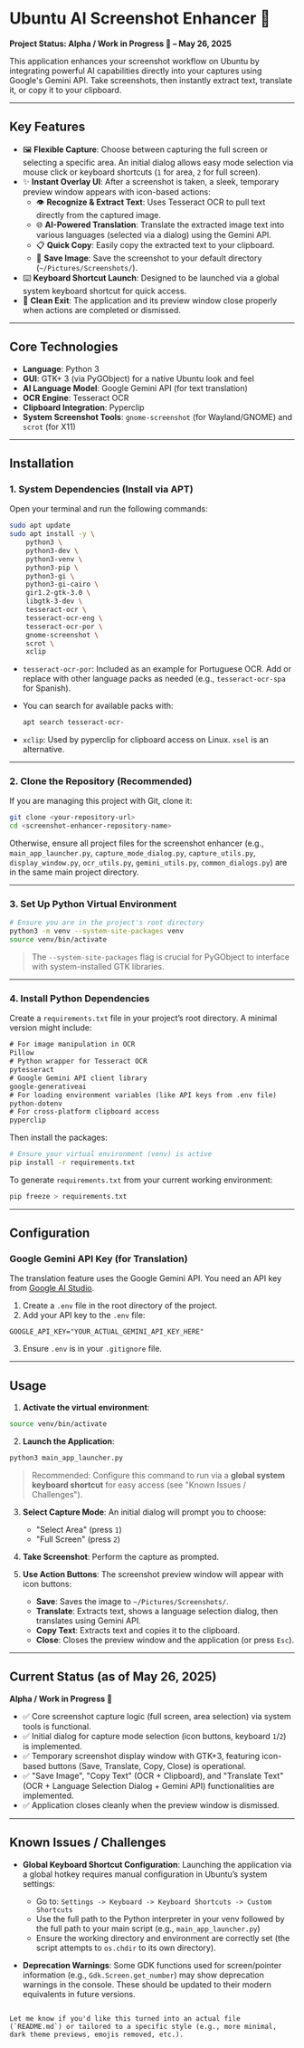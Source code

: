 # Ubuntu AI Screenshot Enhancer 🚀  
**Project Status: Alpha / Work in Progress 🚧 – May 26, 2025**

This application enhances your screenshot workflow on Ubuntu by integrating powerful AI capabilities directly into your captures using Google's Gemini API. Take screenshots, then instantly extract text, translate it, or copy it to your clipboard.

---

## Key Features

- 🖼️ **Flexible Capture**: Choose between capturing the full screen or selecting a specific area. An initial dialog allows easy mode selection via mouse click or keyboard shortcuts (`1` for area, `2` for full screen).
- ✨ **Instant Overlay UI**: After a screenshot is taken, a sleek, temporary preview window appears with icon-based actions:
  - 👁️ **Recognize & Extract Text**: Uses Tesseract OCR to pull text directly from the captured image.
  - 🌐 **AI-Powered Translation**: Translate the extracted image text into various languages (selected via a dialog) using the Gemini API.
  - 📋 **Quick Copy**: Easily copy the extracted text to your clipboard.
  - 💾 **Save Image**: Save the screenshot to your default directory (`~/Pictures/Screenshots/`).
- ⌨️ **Keyboard Shortcut Launch**: Designed to be launched via a global system keyboard shortcut for quick access.
- 🚪 **Clean Exit**: The application and its preview window close properly when actions are completed or dismissed.

---

## Core Technologies

- **Language**: Python 3  
- **GUI**: GTK+ 3 (via PyGObject) for a native Ubuntu look and feel  
- **AI Language Model**: Google Gemini API (for text translation)  
- **OCR Engine**: Tesseract OCR  
- **Clipboard Integration**: Pyperclip  
- **System Screenshot Tools**: `gnome-screenshot` (for Wayland/GNOME) and `scrot` (for X11)

---

## Installation

### 1. System Dependencies (Install via APT)

Open your terminal and run the following commands:

```bash
sudo apt update
sudo apt install -y \
    python3 \
    python3-dev \
    python3-venv \
    python3-pip \
    python3-gi \
    python3-gi-cairo \
    gir1.2-gtk-3.0 \
    libgtk-3-dev \
    tesseract-ocr \
    tesseract-ocr-eng \
    tesseract-ocr-por \
    gnome-screenshot \
    scrot \
    xclip
````

* `tesseract-ocr-por`: Included as an example for Portuguese OCR. Add or replace with other language packs as needed (e.g., `tesseract-ocr-spa` for Spanish).
* You can search for available packs with:

  ```bash
  apt search tesseract-ocr-
  ```
* `xclip`: Used by pyperclip for clipboard access on Linux. `xsel` is an alternative.

---

### 2. Clone the Repository (Recommended)

If you are managing this project with Git, clone it:

```bash
git clone <your-repository-url>
cd <screenshot-enhancer-repository-name>
```

Otherwise, ensure all project files for the screenshot enhancer (e.g., `main_app_launcher.py`, `capture_mode_dialog.py`, `capture_utils.py`, `display_window.py`, `ocr_utils.py`, `gemini_utils.py`, `common_dialogs.py`) are in the same main project directory.

---

### 3. Set Up Python Virtual Environment

```bash
# Ensure you are in the project's root directory
python3 -m venv --system-site-packages venv
source venv/bin/activate
```

> The `--system-site-packages` flag is crucial for PyGObject to interface with system-installed GTK libraries.

---

### 4. Install Python Dependencies

Create a `requirements.txt` file in your project’s root directory. A minimal version might include:

```txt
# For image manipulation in OCR
Pillow
# Python wrapper for Tesseract OCR
pytesseract
# Google Gemini API client library
google-generativeai
# For loading environment variables (like API keys from .env file)
python-dotenv
# For cross-platform clipboard access
pyperclip
```

Then install the packages:

```bash
# Ensure your virtual environment (venv) is active
pip install -r requirements.txt
```

To generate `requirements.txt` from your current working environment:

```bash
pip freeze > requirements.txt
```

---

## Configuration

### Google Gemini API Key (for Translation)

The translation feature uses the Google Gemini API. You need an API key from [Google AI Studio](https://makersuite.google.com/).

1. Create a `.env` file in the root directory of the project.
2. Add your API key to the `.env` file:

```env
GOOGLE_API_KEY="YOUR_ACTUAL_GEMINI_API_KEY_HERE"
```

3. Ensure `.env` is in your `.gitignore` file.

---

## Usage

1. **Activate the virtual environment**:

```bash
source venv/bin/activate
```

2. **Launch the Application**:

```bash
python3 main_app_launcher.py
```

> Recommended: Configure this command to run via a **global system keyboard shortcut** for easy access (see "Known Issues / Challenges").

3. **Select Capture Mode**:
   An initial dialog will prompt you to choose:

   * "Select Area" (press `1`)
   * "Full Screen" (press `2`)

4. **Take Screenshot**:
   Perform the capture as prompted.

5. **Use Action Buttons**:
   The screenshot preview window will appear with icon buttons:

   * **Save**: Saves the image to `~/Pictures/Screenshots/`.
   * **Translate**: Extracts text, shows a language selection dialog, then translates using Gemini API.
   * **Copy Text**: Extracts text and copies it to the clipboard.
   * **Close**: Closes the preview window and the application (or press `Esc`).

---

## Current Status (as of May 26, 2025)

**Alpha / Work in Progress 🚧**

* ✅ Core screenshot capture logic (full screen, area selection) via system tools is functional.
* ✅ Initial dialog for capture mode selection (icon buttons, keyboard `1`/`2`) is implemented.
* ✅ Temporary screenshot display window with GTK+3, featuring icon-based buttons (Save, Translate, Copy, Close) is operational.
* ✅ "Save Image", "Copy Text" (OCR + Clipboard), and "Translate Text" (OCR + Language Selection Dialog + Gemini API) functionalities are implemented.
* ✅ Application closes cleanly when the preview window is dismissed.

---

## Known Issues / Challenges

* **Global Keyboard Shortcut Configuration**:
  Launching the application via a global hotkey requires manual configuration in Ubuntu’s system settings:

  * Go to: `Settings -> Keyboard -> Keyboard Shortcuts -> Custom Shortcuts`
  * Use the full path to the Python interpreter in your venv followed by the full path to your main script (e.g., `main_app_launcher.py`)
  * Ensure the working directory and environment are correctly set (the script attempts to `os.chdir` to its own directory).

* **Deprecation Warnings**:
  Some GDK functions used for screen/pointer information (e.g., `Gdk.Screen.get_number`) may show deprecation warnings in the console. These should be updated to their modern equivalents in future versions.

```

Let me know if you'd like this turned into an actual file (`README.md`) or tailored to a specific style (e.g., more minimal, dark theme previews, emojis removed, etc.).
```
